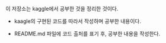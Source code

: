 이 저장소는 kaggle에서 공부한 것을 정리한 것이다.

- kaagle의 구현된 코드를 따라서 작성하며 공부한 내용이다.

- README.md 파일에 코드 출처를 표기 후, 공부한 내용을 작성한다.